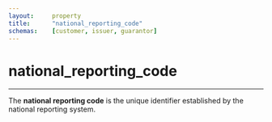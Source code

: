 ```yaml
---
layout:     property
title:      "national_reporting_code"
schemas:    [customer, issuer, guarantor]
---
```


# national_reporting_code

---

The **national reporting code** is the unique identifier established by the national reporting system.
